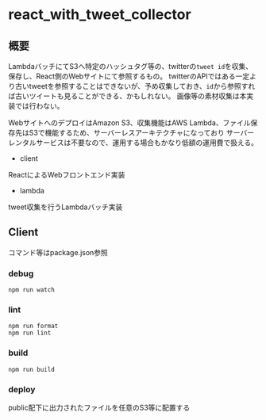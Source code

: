 # react_with_tweet_collector

## 概要

LambdaバッチにてS3へ特定のハッシュタグ等の、twitterの`tweet id`を収集、保存し、React側のWebサイトにて参照するもの。
twitterのAPIではある一定より古いtweetを参照することはできないが、予め収集しておき、`id`から参照すれば古いツイートも見ることができる、かもしれない。
画像等の素材収集は本実装では行わない。

WebサイトへのデプロイはAmazon S3、収集機能はAWS Lambda、ファイル保存先はS3で機能するため、サーバーレスアーキテクチャになっており
サーバーレンタルサービスは不要なので、運用する場合もかなり低額の運用費で扱える。

* client

ReactによるWebフロントエンド実装

* lambda

tweet収集を行うLambdaバッチ実装


## Client

コマンド等はpackage.json参照

### debug

```
npm run watch
```

### lint
```
npm run format
npm run lint
```

### build

```
npm run build
```

### deploy

public配下に出力されたファイルを任意のS3等に配置する
